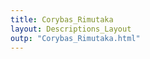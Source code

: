```yaml
---
title: Corybas_Rimutaka
layout: Descriptions_Layout 
outp: "Corybas_Rimutaka.html"
---
```



